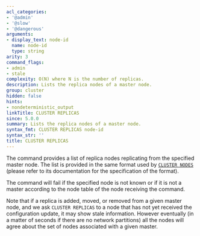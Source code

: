 ```yaml
---
acl_categories:
- '@admin'
- '@slow'
- '@dangerous'
arguments:
- display_text: node-id
  name: node-id
  type: string
arity: 3
command_flags:
- admin
- stale
complexity: O(N) where N is the number of replicas.
description: Lists the replica nodes of a master node.
group: cluster
hidden: false
hints:
- nondeterministic_output
linkTitle: CLUSTER REPLICAS
since: 5.0.0
summary: Lists the replica nodes of a master node.
syntax_fmt: CLUSTER REPLICAS node-id
syntax_str: ''
title: CLUSTER REPLICAS
---
```

The command provides a list of replica nodes replicating from the specified
master node. The list is provided in the same format used by [`CLUSTER NODES`](/commands/cluster-nodes) (please refer to its documentation for the specification of the format).

The command will fail if the specified node is not known or if it is not
a master according to the node table of the node receiving the command.

Note that if a replica is added, moved, or removed from a given master node,
and we ask `CLUSTER REPLICAS` to a node that has not yet received the
configuration update, it may show stale information. However eventually
(in a matter of seconds if there are no network partitions) all the nodes
will agree about the set of nodes associated with a given master.
